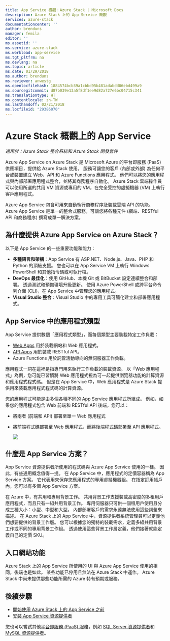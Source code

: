```yaml
---
title: App Service 概觀：Azure Stack | Microsoft Docs
description: Azure Stack 上的 App Service 概觀
services: azure-stack
documentationcenter: ''
author: brenduns
manager: femila
editor: ''
ms.assetid: ''
ms.service: azure-stack
ms.workload: app-service
ms.tgt_pltfrm: na
ms.devlang: na
ms.topic: article
ms.date: 01/29/2018
ms.author: brenduns
ms.reviewer: anwestg
ms.openlocfilehash: 1884574bcb39a1cbbd95b481adabdd06ebd499a9
ms.sourcegitcommit: d87b039e13a5f8df1ee9d82a727e6bc04715c341
ms.translationtype: HT
ms.contentlocale: zh-TW
ms.lasthandoff: 02/21/2018
ms.locfileid: "29386070"
---
```

# <a name="app-service-on-azure-stack-overview"></a>Azure Stack 概觀上的 App Service
*適用於：Azure Stack 整合系統和 Azure Stack 開發套件*

Azure App Service on Azure Stack 是 Microsoft Azure 的平台即服務 (PaaS) 供應項目，提供給 Azure Stack 使用。 服務可讓您的客戶 (內部或外部) 為任何平台或裝置建立 Web、API 和 Azure Functions 應用程式。 他們可以將您的應用程式與內部部署應用程式整合，並將其商務程序自動化。 Azure Stack 雲端操作員可以使用所選的共用 VM 資源或專用的 VM，在完全受控的虛擬機器 (VM) 上執行客戶應用程式。

Azure App Service 包含可用來自動執行商務程序及裝載雲端 API 的功能。 Azure App Service 是單一的整合式服務，可讓您將各種元件 (網站、RESTful API 和商務程序) 撰寫成單一解決方案。

## <a name="why-offer-azure-app-service-on-azure-stack"></a>為什麼提供 Azure App Service on Azure Stack？

以下是 App Service 的一些重要功能和能力︰
- **多種語言和架構**：App Service 有 ASP.NET、Node.js、Java、PHP 和 Python 的頂級支援。 您也可以在 App Service VM 上執行 Windows PowerShell 和其他指令碼或可執行檔。
- **DevOps 最佳化**：使用 GitHub、本機 Git 或 BitBucket 設定連續整合和部署。 透過測試和預備環境升級更新。 使用 Azure PowerShell 或跨平台命令列介面 (CLI)，在 App Service 中管理您的應用程式。
- **Visual Studio 整合**：Visual Studio 中的專用工具可簡化建立和部署應用程式。

## <a name="app-types-in-app-service"></a>App Service 中的應用程式類型

App Service 提供數個「應用程式類型」，而每個類型主要裝載特定工作負載：

- [Web Apps](https://docs.microsoft.com/azure/app-service-web/app-service-web-overview) 用於裝載網站和 Web 應用程式。
- [API Apps](https://docs.microsoft.com/azure/app-service-api/app-service-api-apps-why-best-platform) 用於裝載 RESTful API。
- Azure Functions 用於託管活動導向的無伺服器工作負載。

應用程式一詞在這裡是指專門用來執行工作負載的裝載資源。 以「Web 應用程式」為例，您可能已習慣將 Web 應用程式視為可一起提供瀏覽器功能的計算資源和應用程式程式碼。 但是在 App Service 中，Web 應用程式是 Azure Stack 提供用來裝載應用程式程式碼的計算資源。

您的應用程式可能是由多個各種不同的 App Service 應用程式所組成。 例如，如果您的應用程式包含 Web 前端和 RESTful API 後端，您可以：
- 將兩者 (前端和 API) 部署至單一 Web 應用程式
- 將前端程式碼部署至 Web 應用程式，而將後端程式碼部暑至 API 應用程式。

   ![](media/azure-stack-app-service-overview/image01.png)

## <a name="what-is-an-app-service-plan"></a>什麼是 App Service 方案？

App Service 資源提供者所使用的程式碼與 Azure App Service 使用的一樣。 因此，有些通用概念值得一提。 在 App Service 中，應用程式的定價容器稱為 App Service 方案。 它代表用來保存您應用程式的專用虛擬機器組。 在指定訂用帳戶內，您可以有多個 App Service 方案。

在 Azure 中，有共用和專用背景工作。 共用背景工作支援裝載高密度的多租用戶應用程式，而且只有一組共用背景工作。 專用伺服器只可供一個租用戶使用且分成三種大小：小型、中型和大型。 內部部署客戶的需求永遠無法使用這些詞彙來描述。 在 Azure Stack 上的 App Service 中，資源提供者系統管理員可以定義他們想要提供的背景工作層。 您可以根據您的獨特的裝載需求，定義多組共用背景工作或不同的專用背景工作組。 透過使用這些背景工作層定義，他們接著就能定義自己的定價 SKU。

## <a name="portal-features"></a>入口網站功能

Azure Stack 上的 App Service 所使用的 UI 與 Azure App Service 使用的相同，後端也是如此。 某些功能已停用且無法在 Azure Stack 中運作。 Azure Stack 中尚未提供那些功能所需的 Azure 特有預期或服務。

## <a name="next-steps"></a>後續步驟


- [開始使用 Azure Stack 上的 App Service 之前](azure-stack-app-service-before-you-get-started.md)
- [安裝 App Service 資源提供者](azure-stack-app-service-deploy.md)

您也可以嘗試其他[平台即服務 (PaaS) 服務](azure-stack-tools-paas-services.md)，例如 [SQL Server 資源提供者](azure-stack-sql-resource-provider-deploy.md)和 [MySQL 資源提供者](azure-stack-mysql-resource-provider-deploy.md)。
